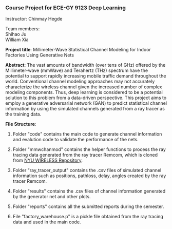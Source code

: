 ### Course Project for ECE-GY 9123 Deep Learning

Instructor: Chinmay Hegde 

Team members: \
Shihao Ju \
William Xia

**Project title**: Millimeter-Wave Statistical Channel Modeling for Indoor Factories Using Generative Nets

**Abstract**: The vast amounts of bandwidth (over tens of GHz) offered by the Millimeter-wave (mmWave) and Terahertz (THz) spectrum have the potential to support rapidly increasing mobile traffic demand throughout the world. Conventional channel modeling approaches may not accurately characterize the wireless channel given the increased number of complex modeling components. Thus, deep learning is considered to be a potential solution to this problem from a data-driven perspective. This project aims to employ a generative adversarial network (GAN) to predict statistical channel information by using the simulated channels generated from a ray tracer as the training data.

**File Structure**:

1. Folder "code" contains the main code to generate channel information and evalution code to validate the performance of the nets.

2. Folder "mmwchanmod" contains the helper functions to process the ray tracing data generated from the ray tracer Remcom, which is cloned from [NYU WIRELESS Repository](https://github.com/nyu-wireless/mmwchanmod).

3. Folder "ray_tracer_output" contains the .csv files of simulated channel information such as positions, pathloss, delay, angles created by the ray tracer Remcom.

4. Folder "results" contains the .csv files of channel information generated by the generator net and other plots. 

5. Folder "reports" contains all the submitted reports during the semester.

6. File "factory_warehouse.p" is a pickle file obtained from the ray tracing data and used in the main code.

